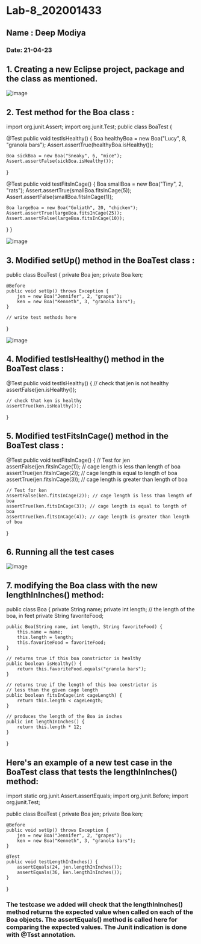 # Lab-8_202001433
## Name : Deep Modiya
### Date: 21-04-23
## 1. Creating a new Eclipse project, package and the class as mentioned.
![image](https://user-images.githubusercontent.com/99895157/233593831-b1486bb7-c94c-438f-a612-ece7d53dd104.png)
## 2. Test method for the Boa class :
import org.junit.Assert;
import org.junit.Test;
public class BoaTest {

  @Test
  public void testIsHealthy() {
    Boa healthyBoa = new Boa("Lucy", 8, "granola bars");
    Assert.assertTrue(healthyBoa.isHealthy());
    
    Boa sickBoa = new Boa("Sneaky", 6, "mice");
    Assert.assertFalse(sickBoa.isHealthy());
  }

  @Test
  public void testFitsInCage() {
    Boa smallBoa = new Boa("Tiny", 2, "rats");
    Assert.assertTrue(smallBoa.fitsInCage(5));
    Assert.assertFalse(smallBoa.fitsInCage(1));

    Boa largeBoa = new Boa("Goliath", 20, "chicken");
    Assert.assertTrue(largeBoa.fitsInCage(25));
    Assert.assertFalse(largeBoa.fitsInCage(10));
  }
}


![image](https://user-images.githubusercontent.com/99895157/233594566-fb054c16-f462-47bf-8054-c75af65269f0.png)
## 3. Modified setUp() method in the BoaTest class :
public class BoaTest {
    private Boa jen;
    private Boa ken;
    
    @Before
    public void setUp() throws Exception {
        jen = new Boa("Jennifer", 2, "grapes");
        ken = new Boa("Kenneth", 3, "granola bars");
    }
    
    // write test methods here
}

![image](https://user-images.githubusercontent.com/99895157/233596466-5d83e8c9-cbee-4c5a-ad8f-03fa187980da.png)

## 4. Modified testIsHealthy() method in the BoaTest class :
@Test
public void testIsHealthy() {
    // check that jen is not healthy
    assertFalse(jen.isHealthy());
    
    // check that ken is healthy
    assertTrue(ken.isHealthy());
}

## 5. Modified testFitsInCage() method in the BoaTest class :
@Test
public void testFitsInCage() {
    // Test for jen
    assertFalse(jen.fitsInCage(1)); // cage length is less than length of boa
    assertTrue(jen.fitsInCage(2)); // cage length is equal to length of boa
    assertTrue(jen.fitsInCage(3)); // cage length is greater than length of boa

    // Test for ken
    assertFalse(ken.fitsInCage(2)); // cage length is less than length of boa
    assertTrue(ken.fitsInCage(3)); // cage length is equal to length of boa
    assertTrue(ken.fitsInCage(4)); // cage length is greater than length of boa
}

## 6. Running all the test cases
![image](https://user-images.githubusercontent.com/99895157/233600793-8d08cf08-2429-4b35-ab07-82d44e1e6482.png)

## 7. modifying the Boa class with the new lengthInInches() method:
public class Boa {
    private String name;
    private int length; // the length of the boa, in feet
    private String favoriteFood;

    public Boa(String name, int length, String favoriteFood) {
        this.name = name;
        this.length = length;
        this.favoriteFood = favoriteFood;
    }

    // returns true if this boa constrictor is healthy
    public boolean isHealthy() {
        return this.favoriteFood.equals("granola bars");
    }

    // returns true if the length of this boa constrictor is
    // less than the given cage length
    public boolean fitsInCage(int cageLength) {
        return this.length < cageLength;
    }

    // produces the length of the Boa in inches
    public int lengthInInches() {
        return this.length * 12;
    }
}

## Here's an example of a new test case in the BoaTest class that tests the lengthInInches() method:

import static org.junit.Assert.assertEquals;
import org.junit.Before;
import org.junit.Test;

public class BoaTest {
    private Boa jen;
    private Boa ken;

    @Before
    public void setUp() throws Exception {
        jen = new Boa("Jennifer", 2, "grapes");
        ken = new Boa("Kenneth", 3, "granola bars");
    }

    @Test
    public void testLengthInInches() {
        assertEquals(24, jen.lengthInInches());
        assertEquals(36, ken.lengthInInches());
    }
}
### The testcase we added will check that the lengthInInches() method returns the expected value when called on each of the Boa objects. The assertEquals() method is  called here for comparing the expected values. The Junit indication is done with @Tsst annotation.
